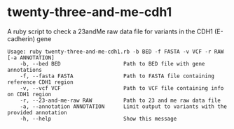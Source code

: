 # twenty-three-and-me-cdh1
A ruby script to check a 23andMe raw data file for variants in the CDH1 (E-cadherin) gene

```
Usage: ruby twenty-three-and-me-cdh1.rb -b BED -f FASTA -v VCF -r RAW [-a ANNOTATION]
    -b, --bed BED                    Path to BED file with gene annotations
    -f, --fasta FASTA                Path to FASTA file containing reference CDH1 region
    -v, --vcf VCF                    Path to VCF file containing info on CDH1 region
    -r, --23-and-me-raw RAW          Path to 23 and me raw data file
    -a, --annotation ANNOTATION      Limit output to variants with the provided annotation
    -h, --help                       Show this message
```
